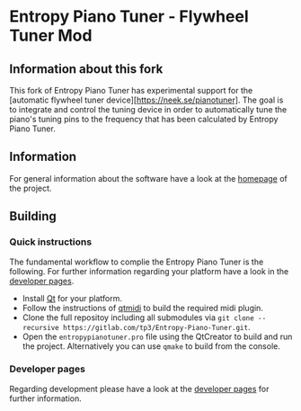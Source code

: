 # Entropy Piano Tuner - Flywheel Tuner Mod

## Information about this fork
This fork of Entropy Piano Tuner has experimental support for the [automatic flywheel tuner device][https://neek.se/pianotuner]. The goal is to integrate and control the tuning device in order to automatically tune the piano's tuning pins to the frequency that has been calculated by Entropy Piano Tuner.

## Information

For general information about the software have a look at the [homepage](http://piano-tuner.org/) of the project.

## Building

### Quick instructions
The fundamental workflow to complie the Entropy Piano Tuner is the following. For further information regarding your platform have a look in the [developer pages](http://develop.piano-tuner.org).

* Install [Qt](https://www.qt.io/download-open-source/) for your platform.
* Follow the instructions of [qtmidi](https://gitlab.com/tp3/qtmidi) to build the required midi plugin.
* Clone the full repositoy including all submodules via `git clone --recursive https://gitlab.com/tp3/Entropy-Piano-Tuner.git`.
* Open the `entropypianotuner.pro` file using the QtCreator to build and run the project. Alternatively you can use `qmake` to build from the console.


### Developer pages
Regarding development please have a look at the [developer pages](http://develop.piano-tuner.org) for further information.
